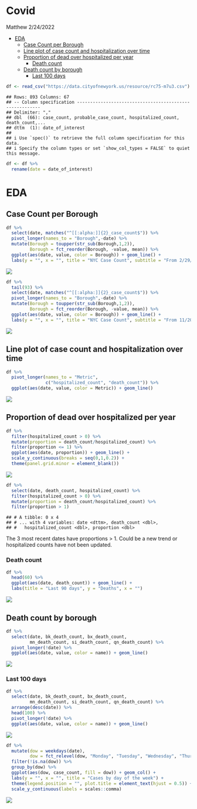 Covid
================
Matthew
2/24/2022

-   <a href="#eda" id="toc-eda">EDA</a>
    -   <a href="#case-count-per-borough" id="toc-case-count-per-borough">Case
        Count per Borough</a>
    -   <a href="#line-plot-of-case-count-and-hospitalization-over-time"
        id="toc-line-plot-of-case-count-and-hospitalization-over-time">Line plot
        of case count and hospitalization over time</a>
    -   <a href="#proportion-of-dead-over-hospitalized-per-year"
        id="toc-proportion-of-dead-over-hospitalized-per-year">Proportion of
        dead over hospitalized per year</a>
        -   <a href="#death-count" id="toc-death-count">Death count</a>
    -   <a href="#death-count-by-borough" id="toc-death-count-by-borough">Death
        count by borough</a>
        -   <a href="#last-100-days" id="toc-last-100-days">Last 100 days</a>

``` r
df <- read_csv("https://data.cityofnewyork.us/resource/rc75-m7u3.csv")
```

    ## Rows: 893 Columns: 67
    ## -- Column specification --------------------------------------------------------
    ## Delimiter: ","
    ## dbl  (66): case_count, probable_case_count, hospitalized_count, death_count,...
    ## dttm  (1): date_of_interest
    ## 
    ## i Use `spec()` to retrieve the full column specification for this data.
    ## i Specify the column types or set `show_col_types = FALSE` to quiet this message.

``` r
df <- df %>%
  rename(date = date_of_interest)
```

# EDA

## Case Count per Borough

``` r
df %>%
  select(date, matches("^[[:alpha:]]{2}_case_count$")) %>%
  pivot_longer(names_to = "Borough",-date) %>%
  mutate(Borough = toupper(str_sub(Borough,1,2)),
         Borough = fct_reorder(Borough, -value, mean)) %>%
  ggplot(aes(date, value, color = Borough)) + geom_line() +
  labs(y = "", x = "", title = "NYC Case Count", subtitle = "From 2/29/20 to 2/20/22")
```

![](Covid_files/figure-gfm/unnamed-chunk-2-1.png)<!-- -->

``` r
df %>%
  tail(93) %>% 
  select(date, matches("^[[:alpha:]]{2}_case_count$")) %>%
  pivot_longer(names_to = "Borough",-date) %>%
  mutate(Borough = toupper(str_sub(Borough,1,2)),
         Borough = fct_reorder(Borough, -value, mean)) %>%
  ggplot(aes(date, value, color = Borough)) + geom_line() +
  labs(y = "", x = "", title = "NYC Case Count", subtitle = "From 11/20/21 to 2/20/22")
```

![](Covid_files/figure-gfm/unnamed-chunk-2-2.png)<!-- -->

## Line plot of case count and hospitalization over time

``` r
df %>%
  pivot_longer(names_to = "Metric", 
               c("hospitalized_count", "death_count")) %>%
  ggplot(aes(date, value, color = Metric)) + geom_line()
```

![](Covid_files/figure-gfm/unnamed-chunk-3-1.png)<!-- -->

## Proportion of dead over hospitalized per year

``` r
df %>%
  filter(hospitalized_count > 0) %>%
  mutate(proportion = death_count/hospitalized_count) %>% 
  filter(proportion <= 1) %>%
  ggplot(aes(date, proportion)) + geom_line() +
  scale_y_continuous(breaks = seq(0,1,0.2)) +
  theme(panel.grid.minor = element_blank())
```

![](Covid_files/figure-gfm/unnamed-chunk-4-1.png)<!-- -->

``` r
df %>%
  select(date, death_count, hospitalized_count) %>%
  filter(hospitalized_count > 0) %>%
  mutate(proportion = death_count/hospitalized_count) %>%
  filter(proportion > 1) 
```

    ## # A tibble: 0 x 4
    ## # ... with 4 variables: date <dttm>, death_count <dbl>,
    ## #   hospitalized_count <dbl>, proportion <dbl>

The 3 most recent dates have proportions \> 1. Could be a new trend or
hospitalized counts have not been updated.

### Death count

``` r
df %>%
  head(60) %>%
  ggplot(aes(date, death_count)) + geom_line() +
  labs(title = "Last 90 days", y = "Deaths", x = "")
```

![](Covid_files/figure-gfm/unnamed-chunk-5-1.png)<!-- -->

## Death count by borough

``` r
df %>%
  select(date, bk_death_count, bx_death_count,
         mn_death_count, si_death_count, qn_death_count) %>%
  pivot_longer(!date) %>%
  ggplot(aes(date, value, color = name)) + geom_line()
```

![](Covid_files/figure-gfm/unnamed-chunk-6-1.png)<!-- -->

### Last 100 days

``` r
df %>%
  select(date, bk_death_count, bx_death_count,
         mn_death_count, si_death_count, qn_death_count) %>%
  arrange(desc(date)) %>%
  head(100) %>%
  pivot_longer(!date) %>%
  ggplot(aes(date, value, color = name)) + geom_line()
```

![](Covid_files/figure-gfm/unnamed-chunk-7-1.png)<!-- -->

``` r
df %>%
  mutate(dow = weekdays(date),
         dow = fct_relevel(dow, "Monday", "Tuesday", "Wednesday", "Thursday", "Friday", "Saturday", "Sunday")) %>%
  filter(!is.na(dow)) %>%
  group_by(dow) %>%
  ggplot(aes(dow, case_count, fill = dow)) + geom_col() + 
  labs(y = "", x = "", title = "Cases by day of the week") +
  theme(legend.position = "", plot.title = element_text(hjust = 0.5)) + 
  scale_y_continuous(labels = scales::comma)
```

![](Covid_files/figure-gfm/unnamed-chunk-8-1.png)<!-- -->
